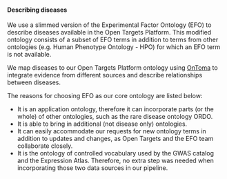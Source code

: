 #### Describing diseases

We use a slimmed version of the Experimental Factor Ontology \(EFO\) to describe diseases available in the Open Targets Platform. This modified ontology consists of a subset of EFO terms in addition to terms from other ontologies \(e.g. Human Phenotype Ontology - HPO\) for which an EFO term is not available.

We map diseases to our Open Targets Platform ontology using [OnToma](https://ontoma.readthedocs.io/en/stable/) to integrate evidence from different sources and describe relationships between diseases.

The reasons for choosing EFO as our core ontology are listed below:

* It is an application ontology, therefore it can incorporate parts \(or the whole\) of other ontologies, such as the rare disease ontology ORDO.
* It is able to bring in additional \(not disease only\) ontologies.
* It can easily accommodate our requests for new ontology terms in addition to updates and changes, as Open Targets and the EFO team collaborate closely.
* It is the ontology of controlled vocabulary used by the GWAS catalog and the Expression Atlas. Therefore, no extra step was needed when incorporating those two data sources in our pipeline.











